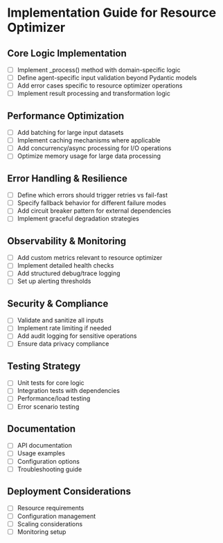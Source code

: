 # Implementation Guide for Resource Optimizer

## Core Logic Implementation
- [ ] Implement _process() method with domain-specific logic
- [ ] Define agent-specific input validation beyond Pydantic models
- [ ] Add error cases specific to resource optimizer operations
- [ ] Implement result processing and transformation logic

## Performance Optimization
- [ ] Add batching for large input datasets
- [ ] Implement caching mechanisms where applicable
- [ ] Add concurrency/async processing for I/O operations
- [ ] Optimize memory usage for large data processing

## Error Handling & Resilience
- [ ] Define which errors should trigger retries vs fail-fast
- [ ] Specify fallback behavior for different failure modes
- [ ] Add circuit breaker pattern for external dependencies
- [ ] Implement graceful degradation strategies

## Observability & Monitoring
- [ ] Add custom metrics relevant to resource optimizer
- [ ] Implement detailed health checks
- [ ] Add structured debug/trace logging
- [ ] Set up alerting thresholds

## Security & Compliance
- [ ] Validate and sanitize all inputs
- [ ] Implement rate limiting if needed
- [ ] Add audit logging for sensitive operations
- [ ] Ensure data privacy compliance

## Testing Strategy
- [ ] Unit tests for core logic
- [ ] Integration tests with dependencies
- [ ] Performance/load testing
- [ ] Error scenario testing

## Documentation
- [ ] API documentation
- [ ] Usage examples
- [ ] Configuration options
- [ ] Troubleshooting guide

## Deployment Considerations
- [ ] Resource requirements
- [ ] Configuration management
- [ ] Scaling considerations
- [ ] Monitoring setup
